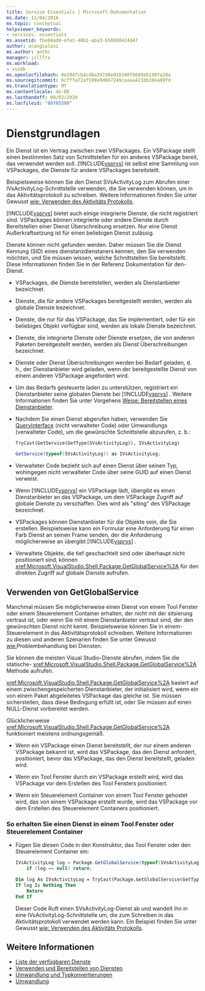 ```yaml
---
title: Service Essentials | Microsoft-Dokumentation
ms.date: 11/04/2016
ms.topic: conceptual
helpviewer_keywords:
- services, essentials
ms.assetid: fbe84ad9-efe1-48b1-aba3-b50b90424d47
author: acangialosi
ms.author: anthc
manager: jillfra
ms.workload:
- vssdk
ms.openlocfilehash: 0e2947cb4cd6a347d8e010340f8689eb1907a28a
ms.sourcegitcommit: 6cfffa72af599a9d667249caaaa411bb28ea69fd
ms.translationtype: MT
ms.contentlocale: de-DE
ms.lasthandoff: 09/02/2020
ms.locfileid: "80705500"
---
```

# <a name="service-essentials"></a>Dienstgrundlagen
Ein Dienst ist ein Vertrag zwischen zwei VSPackages. Ein VSPackage stellt einen bestimmten Satz von Schnittstellen für ein anderes VSPackage bereit, das verwendet werden soll. [!INCLUDE[vsprvs](../../code-quality/includes/vsprvs_md.md)] ist selbst eine Sammlung von VSPackages, die Dienste für andere VSPackages bereitstellt.

 Beispielsweise können Sie den Dienst SVsActivityLog zum Abrufen einer IVsActivityLog-Schnittstelle verwenden, die Sie verwenden können, um in das Aktivitätsprotokoll zu schreiben. Weitere Informationen finden Sie unter Gewusst [wie: Verwenden des Aktivitäts Protokolls](../../extensibility/how-to-use-the-activity-log.md).

 [!INCLUDE[vsprvs](../../code-quality/includes/vsprvs_md.md)] bietet auch einige integrierte Dienste, die nicht registriert sind. VSPackages können integrierte oder andere Dienste durch Bereitstellen einer Dienst Überschreibung ersetzen. Nur eine Dienst Außerkraftsetzung ist für einen beliebigen Dienst zulässig.

 Dienste können nicht gefunden werden. Daher müssen Sie die Dienst Kennung (SID) eines dienstanzdienstaners kennen, den Sie verwenden möchten, und Sie müssen wissen, welche Schnittstellen Sie bereitstellt. Diese Informationen finden Sie in der Referenz Dokumentation für den-Dienst.

- VSPackages, die Dienste bereitstellen, werden als Dienstanbieter bezeichnet.

- Dienste, die für andere VSPackages bereitgestellt werden, werden als globale Dienste bezeichnet.

- Dienste, die nur für das VSPackage, das Sie implementiert, oder für ein beliebiges Objekt verfügbar sind, werden als lokale Dienste bezeichnet.

- Dienste, die integrierte Dienste oder Dienste ersetzen, die von anderen Paketen bereitgestellt werden, werden als Dienst Überschreibungen bezeichnet.

- Dienste oder Dienst Überschreibungen werden bei Bedarf geladen, d. h., der Dienstanbieter wird geladen, wenn der bereitgestellte Dienst von einem anderen VSPackage angefordert wird.

- Um das Bedarfs gesteuerte laden zu unterstützen, registriert ein Dienstanbieter seine globalen Dienste bei [!INCLUDE[vsprvs](../../code-quality/includes/vsprvs_md.md)] . Weitere Informationen finden Sie unter Vorgehens [Weise: Bereitstellen eines Dienstanbieter](../../extensibility/how-to-provide-a-service.md).

- Nachdem Sie einen Dienst abgerufen haben, verwenden Sie [QueryInterface](/cpp/atl/queryinterface) (nicht verwalteter Code) oder Umwandlungs (verwalteter Code), um die gewünschte Schnittstelle abzurufen, z. b.:

  ```vb
  TryCast(GetService(GetType(SVsActivityLog)), IVsActivityLog)
  ```

  ```csharp
  GetService(typeof(SVsActivityLog)) as IVsActivityLog;
  ```

- Verwalteter Code bezieht sich auf einen Dienst über seinen Typ, wohingegen nicht verwalteter Code über seine GUID auf einen Dienst verweist.

- Wenn [!INCLUDE[vsprvs](../../code-quality/includes/vsprvs_md.md)] ein VSPackage lädt, übergibt es einen Dienstanbieter an das VSPackage, um dem VSPackage Zugriff auf globale Dienste zu verschaffen. Dies wird als "siting" des VSPackage bezeichnet.

- VSPackages können Dienstanbieter für die Objekte sein, die Sie erstellen. Beispielsweise kann ein Formular eine Anforderung für einen Farb Dienst an seinen Frame senden, der die Anforderung möglicherweise an übergibt [!INCLUDE[vsprvs](../../code-quality/includes/vsprvs_md.md)] .

- Verwaltete Objekte, die tief geschachtelt sind oder überhaupt nicht positioniert sind, können <xref:Microsoft.VisualStudio.Shell.Package.GetGlobalService%2A> für den direkten Zugriff auf globale Dienste aufrufen.

<a name="how-to-use-getglobalservice"></a>

## <a name="use-getglobalservice"></a>Verwenden von GetGlobalService

Manchmal müssen Sie möglicherweise einen Dienst von einem Tool Fenster oder einem Steuerelement Container erhalten, der nicht mit der sitsierung vertraut ist, oder wenn Sie mit einem Dienstanbieter vertraut sind, der den gewünschten Dienst nicht kennt. Beispielsweise können Sie in einem-Steuerelement in das Aktivitätsprotokoll schreiben. Weitere Informationen zu diesen und anderen Szenarien finden Sie unter Gewusst [wie:](../../extensibility/how-to-troubleshoot-services.md)Problembehandlung bei Diensten.

Sie können die meisten Visual Studio-Dienste abrufen, indem Sie die statische- <xref:Microsoft.VisualStudio.Shell.Package.GetGlobalService%2A> Methode aufrufen.

<xref:Microsoft.VisualStudio.Shell.Package.GetGlobalService%2A> basiert auf einem zwischengespeicherten Dienstanbieter, der initialisiert wird, wenn ein von einem Paket abgeleitetes VSPackage das gleiche ist. Sie müssen sicherstellen, dass diese Bedingung erfüllt ist, oder Sie müssen auf einen NULL-Dienst vorbereitet werden.

Glücklicherweise <xref:Microsoft.VisualStudio.Shell.Package.GetGlobalService%2A> funktioniert meistens ordnungsgemäß.

- Wenn ein VSPackage einen Dienst bereitstellt, der nur einem anderen VSPackage bekannt ist, wird das VSPackage, das den Dienst anfordert, positioniert, bevor das VSPackage, das den Dienst bereitstellt, geladen wird.

- Wenn ein Tool Fenster durch ein VSPackage erstellt wird, wird das VSPackage vor dem Erstellen des Tool Fensters positioniert.

- Wenn ein Steuerelement Container von einem Tool Fenster gehostet wird, das von einem VSPackage erstellt wurde, wird das VSPackage vor dem Erstellen des Steuerelement Containers positioniert.

### <a name="to-get-a-service-from-within-a-tool-window-or-control-container"></a>So erhalten Sie einen Dienst in einem Tool Fenster oder Steuerelement Container

- Fügen Sie diesen Code in den Konstruktor, das Tool Fenster oder den Steuerelement Container ein:

    ```csharp
    IVsActivityLog log = Package.GetGlobalService(typeof(SVsActivityLog)) as IVsActivityLog;
        if (log == null) return;
    ```

    ```vb
    Dim log As IVsActivityLog = TryCast(Package.GetGlobalService(GetType(SVsActivityLog)), IVsActivityLog)
    If log Is Nothing Then
        Return
    End If
    ```

    Dieser Code Ruft einen SVsActivityLog-Dienst ab und wandelt ihn in eine IVsActivityLog-Schnittstelle um, die zum Schreiben in das Aktivitätsprotokoll verwendet werden kann. Ein Beispiel finden Sie unter Gewusst [wie: Verwenden des Aktivitäts Protokolls](../../extensibility/how-to-use-the-activity-log.md).

## <a name="see-also"></a>Weitere Informationen

- [Liste der verfügbaren Dienste](../../extensibility/internals/list-of-available-services.md)
- [Verwenden und Bereitstellen von Diensten](../../extensibility/using-and-providing-services.md)
- [Umwandlung und Typkonvertierungen](/dotnet/csharp/programming-guide/types/casting-and-type-conversions)
- [Umwandlung](/cpp/cpp/casting)
